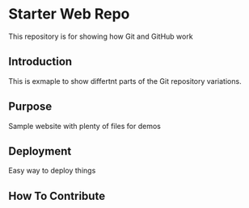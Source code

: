 # Starter Web Repo

This repository is for showing how Git and GitHub work

## Introduction

This is exmaple to show differtnt parts of the Git repository variations.

## Purpose

Sample website with plenty of files for demos

## Deployment

Easy way to deploy things

## How To Contribute
